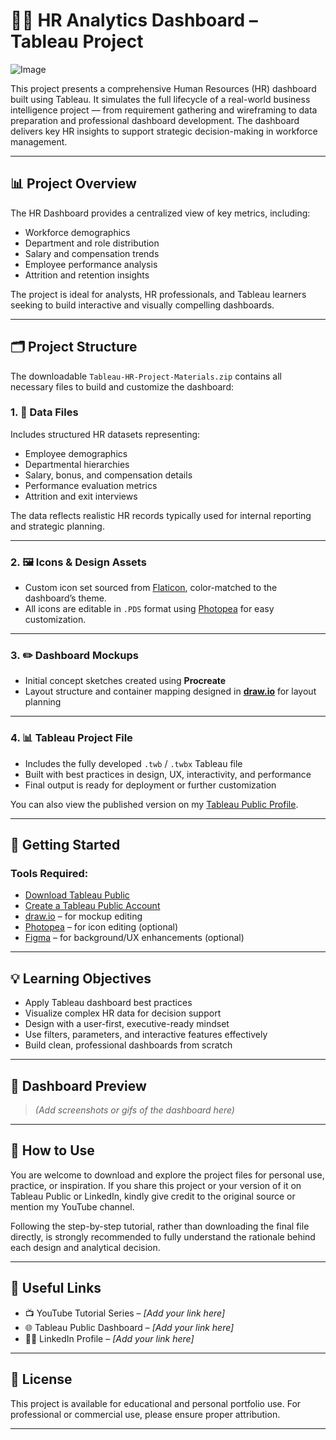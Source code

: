 # 🧑‍💼 HR Analytics Dashboard – Tableau Project
![Image](https://github.com/user-attachments/assets/4e10b75f-b414-4461-b0de-90f70e2136c7)

This project presents a comprehensive Human Resources (HR) dashboard built using Tableau. It simulates the full lifecycle of a real-world business intelligence project — from requirement gathering and wireframing to data preparation and professional dashboard development. The dashboard delivers key HR insights to support strategic decision-making in workforce management.

---

## 📊 Project Overview

The HR Dashboard provides a centralized view of key metrics, including:

- Workforce demographics  
- Department and role distribution  
- Salary and compensation trends  
- Employee performance analysis  
- Attrition and retention insights  

The project is ideal for analysts, HR professionals, and Tableau learners seeking to build interactive and visually compelling dashboards.

---

## 🗂 Project Structure

The downloadable `Tableau-HR-Project-Materials.zip` contains all necessary files to build and customize the dashboard:

### 1. 📁 Data Files
Includes structured HR datasets representing:
- Employee demographics  
- Departmental hierarchies  
- Salary, bonus, and compensation details  
- Performance evaluation metrics  
- Attrition and exit interviews

The data reflects realistic HR records typically used for internal reporting and strategic planning.

---

### 2. 🖼 Icons & Design Assets
- Custom icon set sourced from [Flaticon](https://www.flaticon.com/), color-matched to the dashboard’s theme.
- All icons are editable in `.PDS` format using [Photopea](https://www.photopea.com/) for easy customization.

---

### 3. ✏️ Dashboard Mockups
- Initial concept sketches created using **Procreate**
- Layout structure and container mapping designed in **[draw.io](https://draw.io/)** for layout planning

---

### 4. 📊 Tableau Project File
- Includes the fully developed `.twb` / `.twbx` Tableau file
- Built with best practices in design, UX, interactivity, and performance
- Final output is ready for deployment or further customization

You can also view the published version on my [Tableau Public Profile](#).

---

## 🔧 Getting Started

### Tools Required:
- [Download Tableau Public](https://public.tableau.com/en-us/s/)
- [Create a Tableau Public Account](https://public.tableau.com/s/)
- [draw.io](https://draw.io/) – for mockup editing
- [Photopea](https://www.photopea.com/) – for icon editing (optional)
- [Figma](https://www.figma.com/) – for background/UX enhancements (optional)

---

## 💡 Learning Objectives

- Apply Tableau dashboard best practices  
- Visualize complex HR data for decision support  
- Design with a user-first, executive-ready mindset  
- Use filters, parameters, and interactive features effectively  
- Build clean, professional dashboards from scratch

---

## 📸 Dashboard Preview

> *(Add screenshots or gifs of the dashboard here)*

---

## 🙌 How to Use

You are welcome to download and explore the project files for personal use, practice, or inspiration. If you share this project or your version of it on Tableau Public or LinkedIn, kindly give credit to the original source or mention my YouTube channel.

Following the step-by-step tutorial, rather than downloading the final file directly, is strongly recommended to fully understand the rationale behind each design and analytical decision.

---

## 🔗 Useful Links

- 📺 YouTube Tutorial Series – *[Add your link here]*  
- 🌐 Tableau Public Dashboard – *[Add your link here]*  
- 🧑‍💼 LinkedIn Profile – *[Add your link here]*  

---

## 📜 License

This project is available for educational and personal portfolio use. For professional or commercial use, please ensure proper attribution.

---


